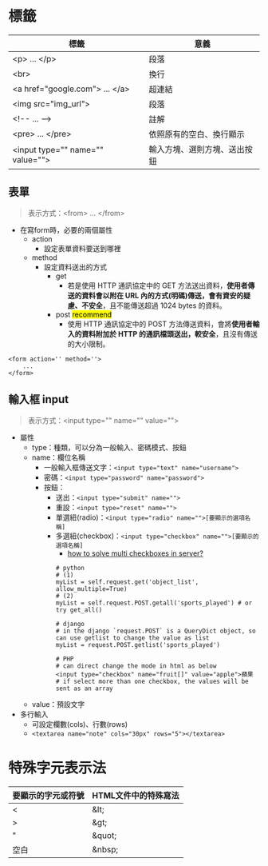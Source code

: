 # 標籤
| 標籤 | 意義 |
| --- | --- |
| \<p\> ... \</p\> | 段落 |
| \<br\> | 換行 |
| \<a href="google.com"\> ... \</a\> | 超連結 |
| \<img src="img_url"\> | 段落 |
| \<!-- ... --\> | 註解 |
| \<pre\> ... \</pre\> | 依照原有的空白、換行顯示 |
| \<input type="" name="" value=""\> | 輸入方塊、選則方塊、送出按鈕 |

## 表單
> 表示方式：\<from\> ... \</from\>
- 在寫form時，必要的兩個屬性
    - action
        - 設定表單資料要送到哪裡
    - method
        - 設定資料送出的方式
            - get
                - 若是使用 HTTP 通訊協定中的 GET 方法送出資料，**使用者傳送的資料會以附在 URL 內的方式(明碼)傳送，會有資安的疑慮、不安全**，且不能傳送超過 1024 bytes 的資料。
            - post <mark>recommend</mark>
                - 使用 HTTP 通訊協定中的 POST 方法傳送資料，會將**使用者輸入的資料附加於 HTTP 的通訊檔頭送出，較安全**，且沒有傳送的大小限制。
```html=
<form action='' method=''>
    ...
</form>
```
## 輸入框 input
> 表示方式：\<input type="" name="" value=""\>
- 屬性
    - type：種類，可以分為一般輸入、密碼模式、按鈕
    - name：欄位名稱
        - 一般輸入框傳送文字：`<input type="text" name="username">`
        - 密碼：`<input type="password" name="password">`
        - 按鈕：
            - 送出：`<input type="submit" name="">`
            - 重設：`<input type="reset" name="">`
            - 單選紐(radio)：`<input type="radio" name="">[要顯示的選項名稱]`
            - 多選紐(checkbox)：`<input type="checkbox" name="">[要顯示的選項名稱]`
                - [how to solve multi checkboxes in server?](https://stackoverflow.com/questions/18745456/handle-multiple-checkboxes-with-a-single-serverside-variable)
                ```python=
                # python
                # (1)
                myList = self.request.get('object_list', allow_multiple=True)
                # (2)
                myList = self.request.POST.getall('sports_played') # or try get_all()

                # django
                # in the django `request.POST` is a QueryDict object, so can use getlist to change the value as list
                myList = request.POST.getlist('sports_played')

                # PHP
                # can direct change the mode in html as below
                <input type="checkbox" name="fruit[]" value="apple">蘋果
                # if select more than one checkbox, the values will be sent as an array
                ```
    - value：預設文字 
- 多行輸入
    - 可設定欄數(cols)、行數(rows)
    - `<textarea name="note" cols="30px" rows="5"></textarea>`

# 特殊字元表示法
| 要顯示的字元或符號 | HTML文件中的特殊寫法 |
| --- | --- |
| < | \&lt; |
| > | \&gt; |
| " | \&quot; |
| 空白 | \&nbsp; |